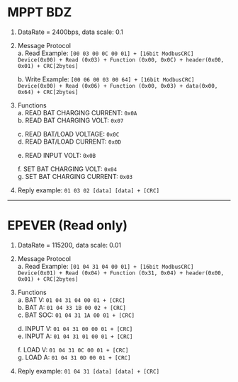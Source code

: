 # MPPT BDZ

1. DataRate = 2400bps, data scale: 0.1

2. Message Protocol  
   a. Read Example:  `[00 03 00 0C 00 01] + [16bit ModbusCRC]`  
      `Device(0x00) + Read (0x03) + Function (0x00, 0x0C) + header(0x00, 0x01) + CRC[2bytes]`

   b. Write Example: `[00 06 00 03 00 64] + [16bit ModbusCRC]`  
      `Device(0x00) + Read (0x06) + Function (0x00, 0x03) + data(0x00, 0x64) + CRC[2bytes]`

3. Functions  
   a. READ BAT CHARGING CURRENT: `0x0A`  
   b. READ BAT CHARGING VOLT: `0x07`  

   c. READ BAT/LOAD VOLTAGE: `0x0C`  
   d. READ BAT/LOAD CURRENT: `0x0D`  

   e. READ INPUT VOLT: `0x0B`  

   f. SET BAT CHARGING VOLT: `0x04`  
   g. SET BAT CHARGING CURRENT: `0x03`  

4. Reply example: `01 03 02 [data] [data] + [CRC]`

---

# EPEVER (Read only)

1. DataRate = 115200, data scale: 0.01

2. Message Protocol  
   a. Read Example: `[01 04 31 04 00 01] + [16bit ModbusCRC]`  
      `Device(0x01) + Read (0x04) + Function (0x31, 0x04) + header(0x00, 0x01) + CRC[2bytes]`

3. Functions  
   a. BAT V: `01 04 31 04 00 01 + [CRC]`  
   b. BAT A: `01 04 33 1B 00 02 + [CRC]`  
   c. BAT SOC: `01 04 31 1A 00 01 + [CRC]`

   d. INPUT V: `01 04 31 00 00 01 + [CRC]`  
   e. INPUT A: `01 04 31 01 00 01 + [CRC]`

   f. LOAD V: `01 04 31 0C 00 01 + [CRC]`  
   g. LOAD A: `01 04 31 0D 00 01 + [CRC]`

4. Reply example: `01 04 31 [data] [data] + [CRC]`
